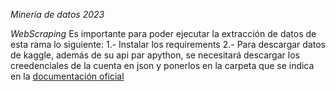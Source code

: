*Minería de datos 2023*

_WebScraping_
Es importante para poder ejecutar la extracción de datos de esta rama lo siguiente:
  1.- Instalar los requirements
  2.- Para descargar datos de kaggle, además de su api par apython, se necesitará descargar los creedenciales de la cuenta en json y ponerlos en la carpeta que se indica en la [documentación oficial](https://github.com/Kaggle/kaggle-api#api-credentials)
